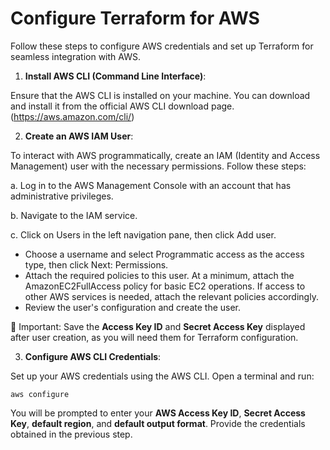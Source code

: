 # Configure Terraform for AWS

Follow these steps to configure AWS credentials and set up Terraform for seamless integration with AWS.

1. **Install AWS CLI (Command Line Interface)**:

Ensure that the AWS CLI is installed on your machine. You can download and install it from the official AWS CLI download page. (https://aws.amazon.com/cli/)

2. **Create an AWS IAM User**:

To interact with AWS programmatically, create an IAM (Identity and Access Management) user with the necessary permissions. Follow these steps:

a. Log in to the AWS Management Console with an account that has administrative privileges.

b. Navigate to the IAM service.

c. Click on Users in the left navigation pane, then click Add user.

  - Choose a username and select Programmatic access as the access type, then click Next: Permissions.
  - Attach the required policies to this user. At a minimum, attach the AmazonEC2FullAccess policy for basic EC2 operations. If access to other AWS services is needed, attach the relevant policies accordingly.
  - Review the user's configuration and create the user.

🔹 Important: Save the **Access Key ID** and **Secret Access Key** displayed after user creation, as you will need them for Terraform configuration.

3. **Configure AWS CLI Credentials**:

Set up your AWS credentials using the AWS CLI. Open a terminal and run:

```
aws configure
```

You will be prompted to enter your **AWS Access Key ID**, **Secret Access Key**, **default region**, and **default output format**. Provide the credentials obtained in the previous step.
